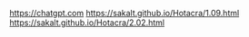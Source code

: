 https://chatgpt.com
https://sakalt.github.io/Hotacra/1.09.html
https://sakalt.github.io/Hotacra/2.02.html
